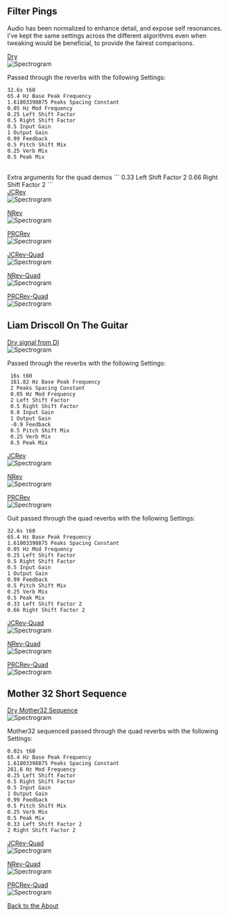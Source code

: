 <!---layout: page
title: "Demos"
permalink: /demos/--->

<h2> Filter Pings </h2>

Audio has been normalized to enhance detail, and expose self resonances. I've kept the same settings across the different algorithms even when tweaking would be beneficial, to provide the fairest comparisons.

<a href="https://github.com/kaseypocius/MUMT-307-ShimmeringPeaks/blob/master/docs/audio/Demo1-Mother32Pings_Dry.wav?raw=true">Dry </a> <br>
<img src="spectrograms/Demo1-Mother32Pings_Dry.png" alt="Spectrogram"> <br>

Passed through the reverbs with the following Settings: <br>
```
32.6s t60
65.4 Hz Base Peak Frequency
1.61803398875 Peaks Spacing Constant
0.05 Hz Mod Frequency
0.25 Left Shift Factor
0.5 Right Shift Factor
0.5 Input Gain
1 Output Gain
0.99 Feedback
0.5 Pitch Shift Mix
0.25 Verb Mix
0.5 Peak Mix
```
<br>
Extra arguments for the quad demos
```
0.33 Left Shift Factor 2
0.66 Right Shift Factor 2
```
<br>
<a href="https://github.com/kaseypocius/MUMT-307-ShimmeringPeaks/blob/master/docs/audio/Demo1-Mother32Pings_JCREV.wav?raw=true">JCRev </a> <br>
<img src="spectrograms/Demo1-Mother32Pings_JCREV.png" alt="Spectrogram"> <br>

<a href="https://github.com/kaseypocius/MUMT-307-ShimmeringPeaks/blob/master/docs/audio/Demo1-Mother32Pings_NREV.wav?raw=true">NRev </a> <br>
<img src="spectrograms/Demo1-Mother32Pings_NREV.png" alt="Spectrogram"> <br>

<a href="https://github.com/kaseypocius/MUMT-307-ShimmeringPeaks/blob/master/docs/audio/Demo1-Mother32Pings_PRCREV.wav?raw=true">PRCRev </a> <br>
<img src="spectrograms/Demo1-Mother32Pings_PRCREV.png" alt="Spectrogram"> <br>

<a href="https://github.com/kaseypocius/MUMT-307-ShimmeringPeaks/blob/master/docs/audio/Demo1-Mother32Pings_JCREV-QUAD.wav?raw=true">JCRev-Quad </a> <br>
<img src="spectrograms/Demo1-Mother32Pings_JCREV-QUAD.png" alt="Spectrogram"> <br>

<a href="https://github.com/kaseypocius/MUMT-307-ShimmeringPeaks/blob/master/docs/audio/Demo1-Mother32Pings_NREV-QUAD.wav?raw=true">NRev-Quad </a> <br>
<img src="spectrograms/Demo1-Mother32Pings_NREV-QUAD.png" alt="Spectrogram"> <br>

<a href="https://github.com/kaseypocius/MUMT-307-ShimmeringPeaks/blob/master/docs/audio/Demo1-Mother32Pings_PRCREV-QUAD.wav?raw=true">PRCRev-Quad </a> <br>
<img src="spectrograms/Demo1-Mother32Pings_PRCREV-QUAD.png" alt="Spectrogram"> <br>

<h2> Liam Driscoll On The Guitar </h2>

 <a href="https://github.com/kaseypocius/MUMT-307-ShimmeringPeaks/blob/master/docs/audio/Demo2-GuitDI_Dry.wav?raw=true"> Dry signal from DI</a><br>
 <img src="spectrograms/Demo2-GuitDI_Dry.png" alt="Spectrogram"><br>

Passed through the reverbs with the following Settings:<br>
```
 16s t60
 161.82 Hz Base Peak Frequency
 2 Peaks Spacing Constant
 0.05 Hz Mod Frequency
 2 Left Shift Factor
 0.5 Right Shift Factor
 0.8 Input Gain
 1 Output Gain
 -0.9 Feedback
 0.5 Pitch Shift Mix
 0.25 Verb Mix
 0.5 Peak Mix
```

<a href="https://github.com/kaseypocius/MUMT-307-ShimmeringPeaks/blob/master/docs/audio/Demo2-GuitDI_JCREV.wav?raw=true">JCRev </a> <br>
<img src="spectrograms/Demo2-GuitDI_JCREV.png" alt="Spectrogram"> <br>

<a href="https://github.com/kaseypocius/MUMT-307-ShimmeringPeaks/blob/master/docs/audio/Demo2-GuitDI_NREV.wav?raw=true">NRev </a> <br>
<img src="spectrograms/Demo2-GuitDI_NREV.png" alt="Spectrogram"> <br>

<a href="https://github.com/kaseypocius/MUMT-307-ShimmeringPeaks/blob/master/docs/audio/Demo2-GuitDI_PRCREV.wav?raw=true">PRCRev </a> <br>
<img src="spectrograms/Demo2-GuitDI_PRCREV.png" alt="Spectrogram"> <br>

Guit passed through the quad reverbs with the following Settings: <br>
```
32.6s t60
65.4 Hz Base Peak Frequency
1.61803398875 Peaks Spacing Constant
0.05 Hz Mod Frequency
0.25 Left Shift Factor
0.5 Right Shift Factor
0.5 Input Gain
1 Output Gain
0.99 Feedback
0.5 Pitch Shift Mix
0.25 Verb Mix
0.5 Peak Mix
0.33 Left Shift Factor 2
0.66 Right Shift Factor 2
```
<a href="https://github.com/kaseypocius/MUMT-307-ShimmeringPeaks/blob/master/docs/audio/Demo2-GuitDI_JCREV-QUAD.wav?raw=true">JCRev-Quad </a> <br>
<img src="spectrograms/Demo2-GuitDI_JCREV.png" alt="Spectrogram"> <br>

<a href="https://github.com/kaseypocius/MUMT-307-ShimmeringPeaks/blob/master/docs/audio/Demo2-GuitDI_NREV-QUAD.wav?raw=true">NRev-Quad </a> <br>
<img src="spectrograms/Demo2-GuitDI_NREV.png" alt="Spectrogram"> <br>

<a href="https://github.com/kaseypocius/MUMT-307-ShimmeringPeaks/blob/master/docs/audio/Demo2-GuitDI_PRCREV-QUAD.wav?raw=true">PRCRev-Quad </a> <br>
<img src="spectrograms/Demo2-GuitDI_PRCREV.png" alt="Spectrogram"> <br>

<h2> Mother 32 Short Sequence </h2>

<a href="https://github.com/kaseypocius/MUMT-307-ShimmeringPeaks/blob/master/docs/audio/Demo3-Mother32Seq_Dry.wav?raw=true"> Dry Mother32 Sequence</a><br>
<img src="spectrograms/Demo3-Mother32Seq_Dry.png" alt="Spectrogram"><br>

Mother32 sequenced passed through the quad reverbs with the following Settings: <br>
```
0.02s t60
65.4 Hz Base Peak Frequency
1.61803398875 Peaks Spacing Constant
261.6 Hz Mod Frequency
0.25 Left Shift Factor
0.5 Right Shift Factor
0.5 Input Gain
1 Output Gain
0.99 Feedback
0.5 Pitch Shift Mix
0.25 Verb Mix
0.5 Peak Mix
0.33 Left Shift Factor 2
2 Right Shift Factor 2
```

<a href="https://github.com/kaseypocius/MUMT-307-ShimmeringPeaks/blob/master/docs/audio/Demo3-Mother32Seq_JCREV-QUAD.wav?raw=true">JCRev-Quad </a> <br>
<img src="spectrograms/Demo3-Mother32Seq_JCREV-QUAD.png" alt="Spectrogram"> <br>

<a href="https://github.com/kaseypocius/MUMT-307-ShimmeringPeaks/blob/master/docs/audio/Demo3-Mother32Seq_NREV-QUAD.wav?raw=true">NRev-Quad </a> <br>
<img src="spectrograms/Demo3-Mother32Seq_NREV-QUAD.png" alt="Spectrogram"> <br>

<a href="https://github.com/kaseypocius/MUMT-307-ShimmeringPeaks/blob/master/docs/audio/Demo3-Mother32Seq_PRCREV-QUAD.wav?raw=true">PRCRev-Quad </a> <br>
<img src="spectrograms/Demo3-Mother32Seq_PRCREV-QUAD.png" alt="Spectrogram"> <br>

  <a href="https://kaseypocius.github.io/MUMT-307-ShimmeringPeaks/about"> Back to the About</a>
